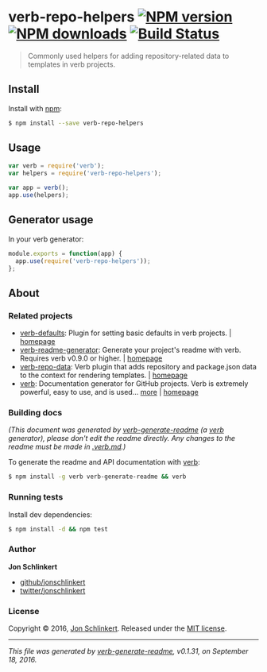 # verb-repo-helpers [![NPM version](https://img.shields.io/npm/v/verb-repo-helpers.svg?style=flat)](https://www.npmjs.com/package/verb-repo-helpers) [![NPM downloads](https://img.shields.io/npm/dm/verb-repo-helpers.svg?style=flat)](https://npmjs.org/package/verb-repo-helpers) [![Build Status](https://img.shields.io/travis/verbose/verb-repo-helpers.svg?style=flat)](https://travis-ci.org/verbose/verb-repo-helpers)

> Commonly used helpers for adding repository-related data to templates in verb projects.

## Install

Install with [npm](https://www.npmjs.com/):

```sh
$ npm install --save verb-repo-helpers
```

## Usage

```js
var verb = require('verb');
var helpers = require('verb-repo-helpers');

var app = verb();
app.use(helpers);
```

## Generator usage

In your verb generator:

```js
module.exports = function(app) {
  app.use(require('verb-repo-helpers'));
};
```

## About

### Related projects

* [verb-defaults](https://www.npmjs.com/package/verb-defaults): Plugin for setting basic defaults in verb projects. | [homepage](https://github.com/verbose/verb-defaults "Plugin for setting basic defaults in verb projects.")
* [verb-readme-generator](https://www.npmjs.com/package/verb-readme-generator): Generate your project's readme with verb. Requires verb v0.9.0 or higher. | [homepage](https://github.com/verbose/verb-readme-generator "Generate your project's readme with verb. Requires verb v0.9.0 or higher.")
* [verb-repo-data](https://www.npmjs.com/package/verb-repo-data): Verb plugin that adds repository and package.json data to the context for rendering templates. | [homepage](https://github.com/verbose/verb-repo-data "Verb plugin that adds repository and package.json data to the context for rendering templates.")
* [verb](https://www.npmjs.com/package/verb): Documentation generator for GitHub projects. Verb is extremely powerful, easy to use, and is used… [more](https://github.com/verbose/verb) | [homepage](https://github.com/verbose/verb "Documentation generator for GitHub projects. Verb is extremely powerful, easy to use, and is used on hundreds of projects of all sizes to generate everything from API docs to readmes.")

### Building docs

_(This document was generated by [verb-generate-readme](https://github.com/verbose/verb-generate-readme) (a [verb](https://github.com/verbose/verb) generator), please don't edit the readme directly. Any changes to the readme must be made in [.verb.md](.verb.md).)_

To generate the readme and API documentation with [verb](https://github.com/verbose/verb):

```sh
$ npm install -g verb verb-generate-readme && verb
```

### Running tests

Install dev dependencies:

```sh
$ npm install -d && npm test
```

### Author

**Jon Schlinkert**

* [github/jonschlinkert](https://github.com/jonschlinkert)
* [twitter/jonschlinkert](http://twitter.com/jonschlinkert)

### License

Copyright © 2016, [Jon Schlinkert](https://github.com/jonschlinkert).
Released under the [MIT license](https://github.com/verbose/verb-repo-helpers/blob/master/LICENSE).

***

_This file was generated by [verb-generate-readme](https://github.com/verbose/verb-generate-readme), v0.1.31, on September 18, 2016._